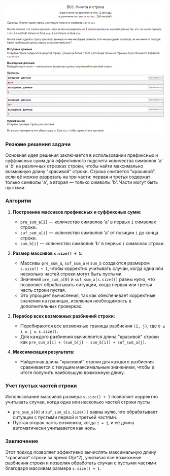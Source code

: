![alt text](image.png)

### Резюме решения задачи

Основная идея решения заключается в использовании префиксных и суффиксных сумм для эффективного подсчета количества символов 'a' и 'b' на различных отрезках строки, чтобы найти максимально возможную длину "красивой" строки. Строка считается "красивой", если её можно разрезать на три части: первая и третья содержат только символы 'a', а вторая — только символы 'b'. Части могут быть пустыми.

### Алгоритм

1. **Построение массивов префиксных и суффиксных сумм:**
   - `pre_sum_a[i]` — количество символов 'a' в первых `i` символах строки.
   - `suf_sum_a[i]` — количество символов 'a' от позиции `i` до конца строки.
   - `sum_b[i]` — количество символов 'b' в первых `i` символах строки.
   
2. **Размер массивов `s.size() + 1`:**
   - Массивы `pre_sum_a`, `suf_sum_a` и `sum_b` создаются размером `s.size() + 1`, чтобы корректно учитывать случаи, когда одна или несколько частей строки могут быть пустыми.
   - Значения `pre_sum_a[0]` и `suf_sum_a[s.size()]` равны нулю, что позволяет обрабатывать ситуации, когда первая или третья часть строки пустая.
   - Это упрощает вычисления, так как обеспечивает корректные значения на границах, исключая необходимость в дополнительных проверках.

3. **Перебор всех возможных разбиений строки:**
   - Перебираются все возможные границы разбиения `(i, j)`, где `0 ≤ i ≤ j ≤ s.size()`.
   - Для каждого разбиения вычисляется длина "красивой" строки как `pre_sum_a[i] + (sum_b[j] - sum_b[i]) + suf_sum_a[j]`.

4. **Максимизация результата:**
   - Найденная длина "красивой" строки для каждого разбиения сравнивается с текущим максимальным значением, чтобы в итоге получить наибольшую возможную длину.

### Учет пустых частей строки

Использование массивов размера `s.size() + 1` позволяет корректно учитывать случаи, когда одна или несколько частей строки пусты:
- `pre_sum_a[0]` и `suf_sum_a[s.size()]` равны нулю, что обрабатывает ситуации с пустыми первой и третьей частями.
- Пустая вторая часть возможна, когда `i = j`, и её длина автоматически учитывается как ноль.

### Заключение

Этот подход позволяет эффективно вычислять максимальную длину "красивой" строки за время O(n^2), учитывая все возможные разбиения строки и позволяя обработать случаи с пустыми частями благодаря массивам размера `s.size() + 1`.
